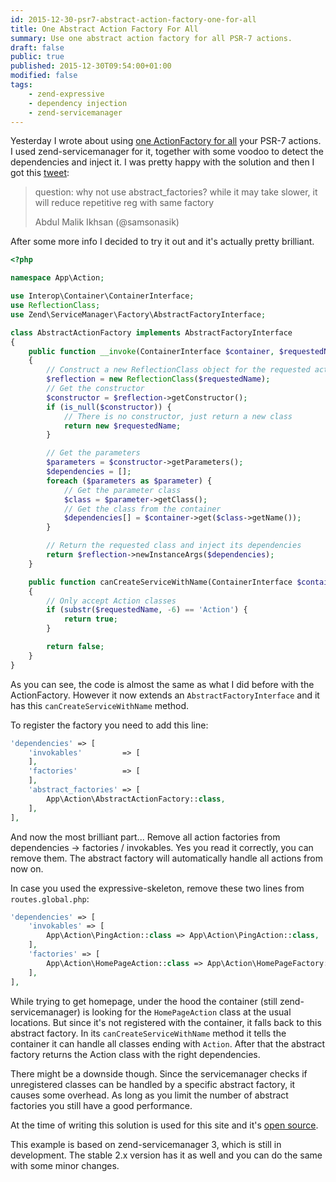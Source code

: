 ```yaml
---
id: 2015-12-30-psr7-abstract-action-factory-one-for-all
title: One Abstract Action Factory For All
summary: Use one abstract action factory for all PSR-7 actions.
draft: false
public: true
published: 2015-12-30T09:54:00+01:00
modified: false
tags:
    - zend-expressive
    - dependency injection
    - zend-servicemanager
---
```


Yesterday I wrote about using [one ActionFactory for all](https://xtreamwayz.com/blog/2015-12-29-zend-expressive-action-factory-one-for-all)
your PSR-7 actions. I used zend-servicemanager for it, together with some voodoo to detect the dependencies and inject
it. I was pretty happy with the solution and then I got this
[tweet](https://twitter.com/samsonasik/status/681891488205160448):

<blockquote class="blockquote">
    <p>
        question: why not use abstract_factories? while it may take slower, it will reduce repetitive reg
        with same factory
    </p>
    <footer class="blockquote-footer">Abdul Malik Ikhsan (@samsonasik)</footer>
</blockquote>

After some more info I decided to try it out and it's actually pretty brilliant.

```php
<?php

namespace App\Action;

use Interop\Container\ContainerInterface;
use ReflectionClass;
use Zend\ServiceManager\Factory\AbstractFactoryInterface;

class AbstractActionFactory implements AbstractFactoryInterface
{
    public function __invoke(ContainerInterface $container, $requestedName, array $options = null)
    {
        // Construct a new ReflectionClass object for the requested action
        $reflection = new ReflectionClass($requestedName);
        // Get the constructor
        $constructor = $reflection->getConstructor();
        if (is_null($constructor)) {
            // There is no constructor, just return a new class
            return new $requestedName;
        }

        // Get the parameters
        $parameters = $constructor->getParameters();
        $dependencies = [];
        foreach ($parameters as $parameter) {
            // Get the parameter class
            $class = $parameter->getClass();
            // Get the class from the container
            $dependencies[] = $container->get($class->getName());
        }

        // Return the requested class and inject its dependencies
        return $reflection->newInstanceArgs($dependencies);
    }

    public function canCreateServiceWithName(ContainerInterface $container, $requestedName)
    {
        // Only accept Action classes
        if (substr($requestedName, -6) == 'Action') {
            return true;
        }

        return false;
    }
}
```

As you can see, the code is almost the same as what I did before with the ActionFactory. However it now extends an
``AbstractFactoryInterface`` and it has this ``canCreateServiceWithName`` method.

To register the factory you need to add this line:

```php
'dependencies' => [
    'invokables'         => [
    ],
    'factories'          => [
    ],
    'abstract_factories' => [
        App\Action\AbstractActionFactory::class,
    ],
],
```

And now the most brilliant part... Remove all action factories from dependencies -> factories / invokables. Yes you
read it correctly, you can remove them. The abstract factory will automatically handle all actions from now on.

In case you used the expressive-skeleton, remove these two lines from ``routes.global.php``:

```php
'dependencies' => [
    'invokables' => [
        App\Action\PingAction::class => App\Action\PingAction::class,
    ],
    'factories' => [
        App\Action\HomePageAction::class => App\Action\HomePageFactory::class,
    ],
],
```

While trying to get homepage, under the hood the container (still zend-servicemanager) is looking for the
``HomePageAction`` class at the usual locations. But since it's not registered with the container, it falls back to
this abstract factory. In its ``canCreateServiceWithName`` method it tells the container it can handle all classes
ending with ``Action``. After that the abstract factory returns the Action class with the right dependencies.

There might be a downside though. Since the servicemanager checks if unregistered classes can be handled by a
specific abstract factory, it causes some overhead. As long as you limit the number of abstract factories you still
have a good performance.

At the time of writing this solution is used for this site and it's
[open source](https://github.com/xtreamwayz/xtreamwayz.com).

This example is based on zend-servicemanager 3, which is still in development. The stable 2.x version has it as well
and you can do the same with some minor changes.
